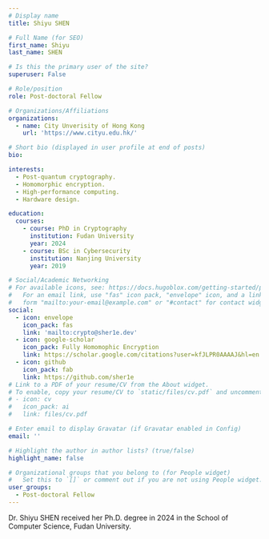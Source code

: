 ```yaml
---
# Display name
title: Shiyu SHEN

# Full Name (for SEO)
first_name: Shiyu
last_name: SHEN

# Is this the primary user of the site?
superuser: False

# Role/position
role: Post-doctoral Fellow

# Organizations/Affiliations
organizations:
  - name: City Unverisity of Hong Kong
    url: 'https://www.cityu.edu.hk/'

# Short bio (displayed in user profile at end of posts)
bio: 

interests:
  - Post-quantum cryptography.
  - Homomorphic encryption.
  - High-performance computing.
  - Hardware design.

education:
  courses:
    - course: PhD in Cryptography
      institution: Fudan University
      year: 2024
    - course: BSc in Cybersecurity
      institution: Nanjing University
      year: 2019

# Social/Academic Networking
# For available icons, see: https://docs.hugoblox.com/getting-started/page-builder/#icons
#   For an email link, use "fas" icon pack, "envelope" icon, and a link in the
#   form "mailto:your-email@example.com" or "#contact" for contact widget.
social:
  - icon: envelope
    icon_pack: fas
    link: 'mailto:crypto@sher1e.dev'
  - icon: google-scholar
    icon_pack: Fully Homomophic Encryption
    link: https://scholar.google.com/citations?user=kfJLPR0AAAAJ&hl=en
  - icon: github
    icon_pack: fab
    link: https://github.com/sher1e
# Link to a PDF of your resume/CV from the About widget.
# To enable, copy your resume/CV to `static/files/cv.pdf` and uncomment the lines below.
# - icon: cv
#   icon_pack: ai
#   link: files/cv.pdf

# Enter email to display Gravatar (if Gravatar enabled in Config)
email: ''

# Highlight the author in author lists? (true/false)
highlight_name: false

# Organizational groups that you belong to (for People widget)
#   Set this to `[]` or comment out if you are not using People widget.
user_groups:
  - Post-doctoral Fellow
---
```


Dr. Shiyu SHEN received her Ph.D. degree in 2024 in the School of Computer Science, Fudan University.
